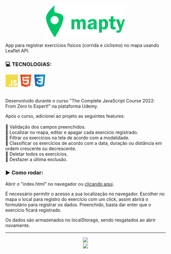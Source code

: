 <div align="center"> <img height="100" src="logo-readme.png" alt="Logo" >  </div>
<div>
    <p> App para registrar exercícios físicos (corrida e ciclismo) no mapa usando Leaflet API.</p>
    <h3>💻 TECNOLOGIAS:</h3>
    <img  alt="Js" width="40" src="https://raw.githubusercontent.com/devicons/devicon/master/icons/javascript/javascript-plain.svg">
    <img  alt="HTML" width="40" src="https://raw.githubusercontent.com/devicons/devicon/master/icons/html5/html5-original.svg">
    <img  alt="CSS" width="40" src="https://raw.githubusercontent.com/devicons/devicon/master/icons/css3/css3-original.svg">
    <br/><br/>
    <p>Desenvolvido durante o curso "The Complete JavaScript Course 2022: From Zero to Expert!" na plataforma Udemy. </P>
    <p>Após o curso, adicionei ao projeto as seguintes features:
    <br/><br/>
    🔸 Validação dos campos preenchidos. <br/>
    🔸 Localizar no mapa, editar e apagar cada exercício registrado. <br/>
    🔸 Filtrar os exercícios na tela de acordo com a modalidade.<br/>
    🔸 Classificar os exercícios de acordo com a data, duração ou distância em ordem crescente ou decrescente. <br/>
    🔸 Deletar todos os exercícios. <br/>
    🔸 Desfazer a última exclusão. 
    </p>
</div>

<h3>▶ Como rodar:</h3>
<div>
    <p>Abrir o "index.html" no navegador ou <a href="https://bncblnc.github.io/mapty/">clicando aqui</a>.</p>
    <p>É necessário permitir o acesso a sua localização no navegador. Escolher no mapa o local para registro do exercício com um click, assim abrirá o formulário para registrar os dados. Preenchido, basta dar enter que o exercício ficará registrado.</p>
  <p>Os dados são armazenados no localStorage, sendo resgatados ao abrir novamente.</p>
</div>
<hr>
<div align="center">
    <a href="https://github.com/bncblnc"><img height="80" src="https://avatars.githubusercontent.com/u/108829137?v=4"></a>
   <br/><a href="https://www.linkedin.com/in/bncblnc/" target="_blank"><img src="https://img.shields.io/badge/-LinkedIn-%230077B5?style=for-the-badge&logo=linkedin&logoColor=white" target="_blank"></a>
 
</div>
